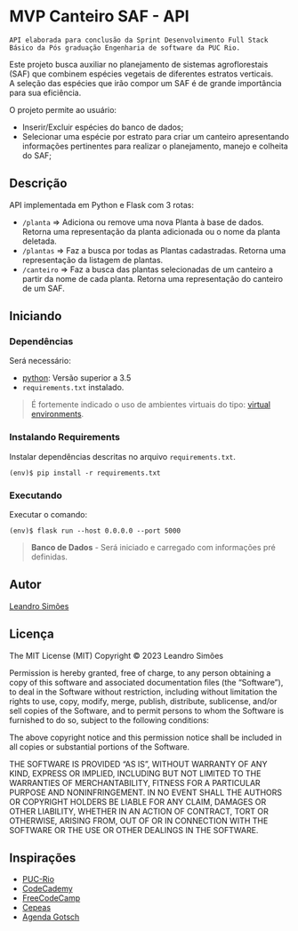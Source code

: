 # MVP Canteiro SAF - API

    API elaborada para conclusão da Sprint Desenvolvimento Full Stack Básico da Pós graduação Engenharia de software da PUC Rio.
Este projeto busca auxiliar no planejamento de sistemas agroflorestais (SAF) que combinem espécies vegetais de diferentes estratos verticais.<br>
A seleção das espécies que irão compor um SAF é de grande importância para sua eficiência.

O projeto permite ao usuário:
- Inserir/Excluir espécies do banco de dados;
- Selecionar uma espécie por estrato para criar um canteiro apresentando informações pertinentes para realizar o planejamento, manejo e colheita do SAF; 

## Descrição

API implementada em Python e Flask com 3 rotas:
- `/planta` => 
    Adiciona ou remove uma nova Planta à base de dados. Retorna uma representação da planta adicionada ou o nome da planta deletada.
- `/plantas` => 
    Faz a busca por todas as Plantas cadastradas. Retorna uma representação da listagem de plantas.
- `/canteiro` => 
    Faz a busca das plantas selecionadas de um canteiro a partir da nome de cada planta. Retorna uma representação do canteiro de um SAF.

## Iniciando

### Dependências

Será necessário:
- [python](https://www.python.org/): Versão superior a 3.5
- `requirements.txt` instalado.

> É fortemente indicado o uso de ambientes virtuais do tipo: [virtual environments](https://docs.python.org/3/library/venv.html).

### Instalando Requirements

Instalar dependências descritas no arquivo `requirements.txt`.
```
(env)$ pip install -r requirements.txt
```

### Executando

Executar o comando:
```
(env)$ flask run --host 0.0.0.0 --port 5000
```

> **Banco de Dados** - Será iniciado e carregado com informações pré definidas.

## Autor
 
[Leandro Simões](https://github.com/Leandr0SmS)

## Licença

The MIT License (MIT)
Copyright © 2023 Leandro Simões

Permission is hereby granted, free of charge, to any person obtaining a copy of this software and associated documentation files (the “Software”), to deal in the Software without restriction, including without limitation the rights to use, copy, modify, merge, publish, distribute, sublicense, and/or sell copies of the Software, and to permit persons to whom the Software is furnished to do so, subject to the following conditions:

The above copyright notice and this permission notice shall be included in all copies or substantial portions of the Software.

THE SOFTWARE IS PROVIDED “AS IS”, WITHOUT WARRANTY OF ANY KIND, EXPRESS OR IMPLIED, INCLUDING BUT NOT LIMITED TO THE WARRANTIES OF MERCHANTABILITY, FITNESS FOR A PARTICULAR PURPOSE AND NONINFRINGEMENT. IN NO EVENT SHALL THE AUTHORS OR COPYRIGHT HOLDERS BE LIABLE FOR ANY CLAIM, DAMAGES OR OTHER LIABILITY, WHETHER IN AN ACTION OF CONTRACT, TORT OR OTHERWISE, ARISING FROM, OUT OF OR IN CONNECTION WITH THE SOFTWARE OR THE USE OR OTHER DEALINGS IN THE SOFTWARE.

## Inspirações

* [PUC-Rio](https://www.puc-rio.br/index.html)
* [CodeCademy](https://www.codecademy.com/)
* [FreeCodeCamp](https://www.freecodecamp.org/learn/)
* [Cepeas](https://www.cepeas.org/)
* [Agenda Gotsch](https://agendagotsch.com/)

